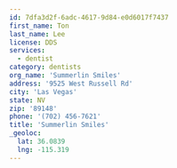 ```yaml
---
id: 7dfa3d2f-6adc-4617-9d84-e0d6017f7437
first_name: Ton
last_name: Lee
license: DDS
services:
  - dentist
category: dentists
org_name: 'Summerlin Smiles'
address: '9525 West Russell Rd'
city: 'Las Vegas'
state: NV
zip: '89148'
phone: '(702) 456-7621'
title: 'Summerlin Smiles'
_geoloc:
  lat: 36.0839
  lng: -115.319
---
```

